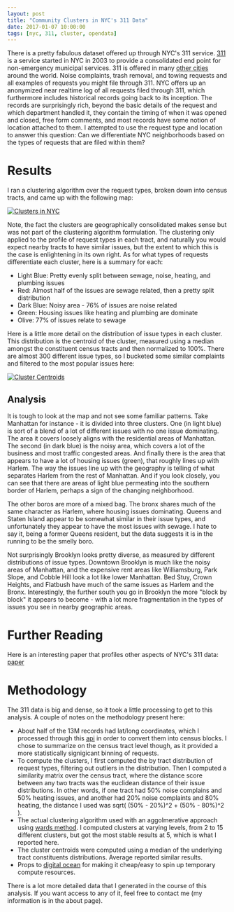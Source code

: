 ```yaml
---
layout: post
title: "Community Clusters in NYC's 311 Data"
date: 2017-01-07 10:00:00
tags: [nyc, 311, cluster, opendata]
---
```


There is a pretty fabulous dataset offered up through NYC's 311 service.  [311](http://www1.nyc.gov/311/index.page) is a service started in NYC in 2003 to provide a consolidated end point for non-emergency municipal services.  311 is offered in many [other cities](https://en.wikipedia.org/wiki/3-1-1) around the world.  Noise complaints, trash removal, and towing requests and all examples of requests you might file through 311.  NYC offers up an anonymized near realtime log of all requests filed through 311, which furthermore includes historical records going back to its inception.  The records are surprisingly rich, beyond the basic details of the request and which department handled it, they contain the timing of when it was opened and closed, free form comments, and most records have some notion of location attached to them.  I attempted to use the request type and location to answer this question: Can we differentiate NYC neighborhoods based on the types of requests that are filed within them?

# Results
I ran a clustering algorithm over the request types, broken down into census tracts, and came up with the following map:

[![Clusters in NYC]({{site.url}}/assets/tract.clusters.5.png)]({{site.url}}/assets/tract.clusters.5.png)

Note, the fact the clusters are geographically consolidated makes sense but was not part of the clustering algorithm formulation.  The clustering only applied to the profile of request types in each tract, and naturally you would expect nearby tracts to have similar issues, but the extent to which this is the case is enlightening in its own right.  As for what types of requests differentiate each cluster, here is a summary for each:

* Light Blue: Pretty evenly split between sewage, noise, heating, and plumbing issues
* Red: Almost half of the issues are sewage related, then a pretty split distribution
* Dark Blue: Noisy area - 76% of issues are noise related
* Green: Housing issues like heating and plumbing are dominate
* Olive: 77% of issues relate to sewage

Here is a little more detail on the distribution of issue types in each cluster.  This distribution is the centroid of the cluster, measured using a median amongst the constituent census tracts and then normalized to 100%.  There are almost 300 different issue types, so I bucketed some similar complaints and filtered to the most popular issues here:

[![Cluster Centroids]({{site.url}}/assets/Cluster5Centroids.png)]({{site.url}}/assets/Clsuter5Centroids.png)

## Analysis

It is tough to look at the map and not see some familiar patterns.  Take Manhattan for instance - it is divided into three clusters.  One (in light blue) is sort of a blend of a lot of different issues with no one issue dominating.  The area it covers loosely aligns with the residential areas of Manhattan.  The second (in dark blue) is the noisy area, which covers a lot of the business and most traffic congested areas.  And finally there is the area that appears to have a lot of housing issues (green), that roughly lines up with Harlem.  The way the issues line up with the geography is telling of what separates Harlem from the rest of Manhattan.  And if you look closely, you can see that there are areas of light blue permeating into the southern border of Harlem, perhaps a sign of the changing neighborhood.

The other boros are more of a mixed bag.  The bronx shares much of the same character as Harlem, where housing issues dominating.  Queens and Staten Island appear to be somewhat similar in their issue types, and unfortunately they appear to have the most issues with sewage.  I hate to say it, being a former Queens resident, but the data suggests it is in the running to be the smelly boro.

Not surprisingly Brooklyn looks pretty diverse, as measured by different distributions of issue types.  Downtown Brooklyn is much like the noisy areas of Manhattan, and the expensive rent areas like Williamsburg, Park Slope, and Cobble Hill look a lot like lower Manhattan.  Bed Stuy, Crown Heights, and Flatbush have much of the same issues as Harlem and the Bronx.  Interestingly, the further south you go in Brooklyn the more "block by block" it appears to become - with a lot more fragmentation in the types of issues you see in nearby geographic areas.

# Further Reading

Here is an interesting paper that profiles other aspects of NYC's 311 data: [paper](http://www.aaai.org/ocs/index.php/WS/AAAIW14/paper/viewFile/8834/8266)

# Methodology
The 311 data is big and dense, so it took a little processing to get to this analysis.  A couple of notes on the methodology present here:

* About half of the 13M records had lat/long coordinates, which I processed through this [api](https://www.fcc.gov/general/census-block-conversions-api) in order to convert them into census blocks.  I chose to summarize on the census tract level though, as it provided a more statistically signigicant binning of requests.
* To compute the clusters, I first computed the by tract distribution of request types, filtering out outliers in the distribution.  Then I computed a similarity matrix over the census tract, where the distance score between any two tracts was the euclidean distance of their issue distributions.  In other words, if one tract had 50% noise complains and 50% heating issues, and another had 20% noise complaints and 80% heating, the distance I used was sqrt( (50% - 20%)^2 + (50% - 80%)^2 ).
* The actual clustering algorithm used with an aggolmerative approach using [wards method](https://en.wikipedia.org/wiki/Ward's_method).  I computed clusters at varying levels, from 2 to 15 different clusters, but got the most stable results at 5, which is what I reported here.
* The cluster centroids were computed using a median of the underlying tract constituents distributions.  Average reported similar results.  
* Props to [digital ocean](https://www.digitalocean.com/) for making it cheap/easy to spin up temporary compute resources.

There is a lot more detailed data that I generated in the course of this analysis.  If you want access to any of it, feel free to contact me (my information is in the about page).


